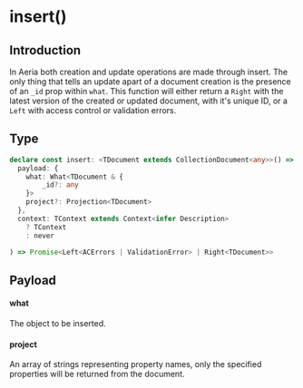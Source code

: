 # insert()

## Introduction

In Aeria both creation and update operations are made through insert. The only thing that tells an update apart of a document creation is the presence of an `_id` prop within `what`. This function will either return a `Right` with the latest version of the created or updated document, with it's unique ID, or a `Left` with access control or validation errors.

## Type

```typescript
declare const insert: <TDocument extends CollectionDocument<any>>() => <TContext>(
  payload: {
    what: What<TDocument & {
        _id?: any
    }>
    project?: Projection<TDocument>
  },
  context: TContext extends Context<infer Description>
    ? TContext
    : never

) => Promise<Left<ACErrors | ValidationError> | Right<TDocument>>
```

## Payload

#### what <Badge type="tip" text="What<TDocument & { _id?: any }>" />

The object to be inserted.

#### project <Badge type="tip" text="Projection<TDocument>" />

An array of strings representing property names, only the specified properties will be returned from the document.
